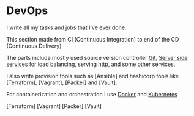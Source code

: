 
# DevOps

I write all my tasks and jobs that I've ever done.

This section made from CI (Continuous Integration) to end of the CD (Continuous Delivery)

The parts include mostly used source version controller [Git],  [Server side services][Services] for load balancing, serving http, and some other services.

I also write provision tools such as [Ansible] and hashicorp tools like [Terraform], [Vagrant], [Packer] and [Vault].

For containerization and orchestration I use [Docker] and [Kubernetes]

[Services]: services/index.md
[Git]: git/index.md
[Kubernetes]: kuber/index.md
[Docker]:
[Ansible]
[Terraform]
[Vagrant]
[Packer]
[Vault]
